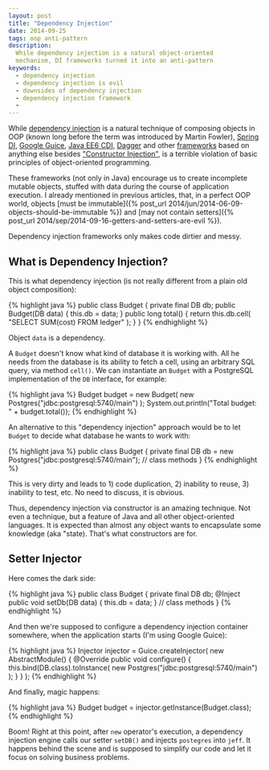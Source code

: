 ```yaml
---
layout: post
title: "Dependency Injection"
date: 2014-09-25
tags: oop anti-pattern
description:
  While dependency injection is a natural object-oriented
  mechanism, DI frameworks turned it into an anti-pattern
keywords:
  - dependency injection
  - dependency injection is evil
  - downsides of dependency injection
  - dependency injection framework
  -
---
```


While [dependency injection](http://martinfowler.com/articles/injection.html)
is a natural technique of composing objects in OOP
(known long before the term was introduced by Martin Fowler),
[Spring DI](http://www.spring.io),
[Google Guice](https://code.google.com/p/google-guice/),
[Java EE6 CDI](http://docs.oracle.com/javaee/6/tutorial/doc/giwhl.html),
[Dagger](http://square.github.io/dagger/) and other
[frameworks](https://en.wikipedia.org/wiki/Dependency_injection)
based on anything else besides
["Constructor Injection"](https://en.wikipedia.org/wiki/Dependency_injection#Constructor_injection),
is a terrible violation of basic principles of object-oriented programming.

These frameworks (not only in Java) encourage us to create
incomplete mutable objects, stuffed with data during the course
of application execution. I already mentioned in previous
articles, that, in a perfect OOP world, objects
[must be immutable]({% post_url 2014/jun/2014-06-09-objects-should-be-immutable %})
and [may not contain setters]({% post_url 2014/sep/2014-09-16-getters-and-setters-are-evil %}).

Dependency injection frameworks only makes code dirtier and messy.

<!--more-->

## What is Dependency Injection?

This is what dependency injection (is not really different
from a plain old object composition):

{% highlight java %}
public class Budget {
  private final DB db;
  public Budget(DB data) {
    this.db = data;
  }
  public long total() {
    return this.db.cell(
      "SELECT SUM(cost) FROM ledger"
    );
  }
}
{% endhighlight %}

Object `data` is a dependency.

A `Budget` doesn't know what kind of database it is working with. All he
needs from the database is its ability to fetch a cell, using an
arbitrary SQL query, via method `cell()`. We can instantiate an `Budget` with a PostgreSQL
implementation of the `DB` interface, for example:

{% highlight java %}
Budget budget = new Budget(
  new Postgres("jdbc:postgresql:5740/main")
);
System.out.println("Total budget: " + budget.total());
{% endhighlight %}

An alternative to this "dependency injection" approach would be
to let `Budget` to decide what database he wants to work with:

{% highlight java %}
public class Budget {
  private final DB db = new Postgres("jdbc:postgresql:5740/main");
  // class methods
}
{% endhighlight %}

This is very dirty and leads to 1) code duplication, 2) inability
to reuse, 3) inability to test, etc. No need to discuss, it is obvious.

Thus, dependency injection via constructor is an amazing technique.
Not even a technique, but a feature of Java and all other object-oriented
languages. It is expected than almost any object wants to encapsulate
some knowledge (aka "state). That's what constructors are for.

## Setter Injector

Here comes the dark side:

{% highlight java %}
public class Budget {
  private final DB db;
  @Inject
  public void setDb(DB data) {
    this.db = data;
  }
  // class methods
}
{% endhighlight %}

And then we're supposed to configure a dependency injection container
somewhere, when the application starts (I'm using Google Guice):

{% highlight java %}
Injector injector = Guice.createInjector(
  new AbstractModule() {
    @Override
    public void configure() {
      this.bind(DB.class).toInstance(
        new Postgres("jdbc:postgresql:5740/main")
      );
    }
  }
);
{% endhighlight %}

And finally, magic happens:

{% highlight java %}
Budget budget = injector.getInstance(Budget.class);
{% endhighlight %}

Boom! Right at this point, after `new` operator's execution,
a dependency injection engine calls our setter `setDB()` and injects
`postegres` into `jeff`. It happens behind the scene and is
supposed to simplify our code and let it focus on solving
business problems.

